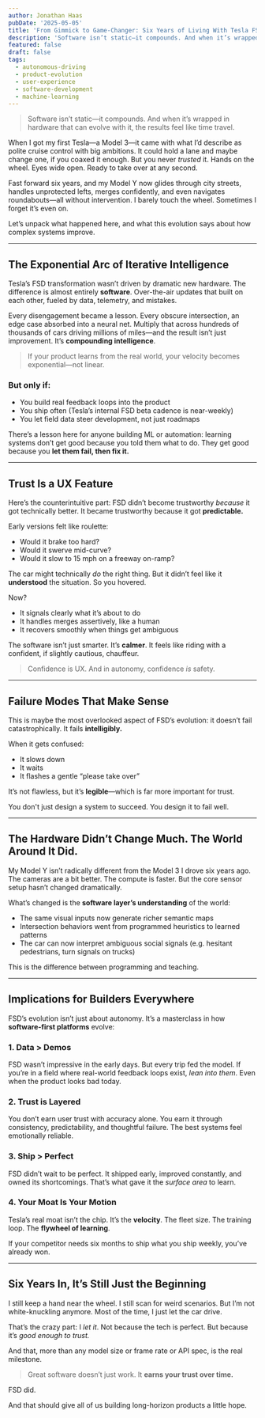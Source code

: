 ```yaml
---
author: Jonathan Haas
pubDate: '2025-05-05'
title: 'From Gimmick to Game-Changer: Six Years of Living With Tesla FSD'
description: 'Software isn’t static—it compounds. And when it’s wrapped in hardware that can evolve with it, the results feel like time travel.'
featured: false
draft: false
tags:
  - autonomous-driving
  - product-evolution
  - user-experience
  - software-development
  - machine-learning
---
```


> Software isn’t static—it compounds. And when it’s wrapped in hardware that can evolve with it, the results feel like time travel.

When I got my first Tesla—a Model 3—it came with what I’d describe as polite cruise control with big ambitions. It could hold a lane and maybe change one, if you coaxed it enough. But you never _trusted_ it. Hands on the wheel. Eyes wide open. Ready to take over at any second.

Fast forward six years, and my Model Y now glides through city streets, handles unprotected lefts, merges confidently, and even navigates roundabouts—all without intervention. I barely touch the wheel. Sometimes I forget it’s even on.

Let’s unpack what happened here, and what this evolution says about how complex systems improve.

---

## The Exponential Arc of Iterative Intelligence

Tesla’s FSD transformation wasn’t driven by dramatic new hardware. The difference is almost entirely **software**. Over-the-air updates that built on each other, fueled by data, telemetry, and mistakes.

Every disengagement became a lesson. Every obscure intersection, an edge case absorbed into a neural net. Multiply that across hundreds of thousands of cars driving millions of miles—and the result isn’t just improvement. It’s **compounding intelligence**.

> If your product learns from the real world, your velocity becomes exponential—not linear.

### But only if:

- You build real feedback loops into the product
- You ship often (Tesla’s internal FSD beta cadence is near-weekly)
- You let field data steer development, not just roadmaps

There’s a lesson here for anyone building ML or automation: learning systems don’t get good because you told them what to do. They get good because you **let them fail, then fix it.**

---

## Trust Is a UX Feature

Here’s the counterintuitive part: FSD didn’t become trustworthy _because_ it got technically better. It became trustworthy because it got **predictable.**

Early versions felt like roulette:

- Would it brake too hard?
- Would it swerve mid-curve?
- Would it slow to 15 mph on a freeway on-ramp?

The car might technically _do_ the right thing. But it didn’t feel like it **understood** the situation. So you hovered.

Now?

- It signals clearly what it’s about to do
- It handles merges assertively, like a human
- It recovers smoothly when things get ambiguous

The software isn’t just smarter. It’s **calmer**. It feels like riding with a confident, if slightly cautious, chauffeur.

> Confidence is UX. And in autonomy, confidence _is_ safety.

---

## Failure Modes That Make Sense

This is maybe the most overlooked aspect of FSD’s evolution: it doesn’t fail catastrophically. It fails **intelligibly.**

When it gets confused:

- It slows down
- It waits
- It flashes a gentle “please take over”

It’s not flawless, but it’s **legible**—which is far more important for trust.

You don't just design a system to succeed. You design it to fail well.

---

## The Hardware Didn’t Change Much. The World Around It Did.

My Model Y isn’t radically different from the Model 3 I drove six years ago. The cameras are a bit better. The compute is faster. But the core sensor setup hasn’t changed dramatically.

What’s changed is the **software layer’s understanding** of the world:

- The same visual inputs now generate richer semantic maps
- Intersection behaviors went from programmed heuristics to learned patterns
- The car can now interpret ambiguous social signals (e.g. hesitant pedestrians, turn signals on trucks)

This is the difference between programming and teaching.

---

## Implications for Builders Everywhere

FSD’s evolution isn’t just about autonomy. It’s a masterclass in how **software-first platforms** evolve:

### 1. Data > Demos

FSD wasn’t impressive in the early days. But every trip fed the model. If you’re in a field where real-world feedback loops exist, _lean into them_. Even when the product looks bad today.

### 2. Trust is Layered

You don’t earn user trust with accuracy alone. You earn it through consistency, predictability, and thoughtful failure. The best systems feel emotionally reliable.

### 3. Ship > Perfect

FSD didn’t wait to be perfect. It shipped early, improved constantly, and owned its shortcomings. That’s what gave it the _surface area_ to learn.

### 4. Your Moat Is Your Motion

Tesla’s real moat isn’t the chip. It’s the **velocity**. The fleet size. The training loop. The **flywheel of learning**.

If your competitor needs six months to ship what you ship weekly, you’ve already won.

---

## Six Years In, It’s Still Just the Beginning

I still keep a hand near the wheel. I still scan for weird scenarios. But I’m not white-knuckling anymore. Most of the time, I just let the car drive.

That’s the crazy part: I _let it_. Not because the tech is perfect. But because it’s _good enough to trust._

And that, more than any model size or frame rate or API spec, is the real milestone.

> Great software doesn’t just work. It **earns your trust over time.**

FSD did.

And that should give all of us building long-horizon products a little hope.
